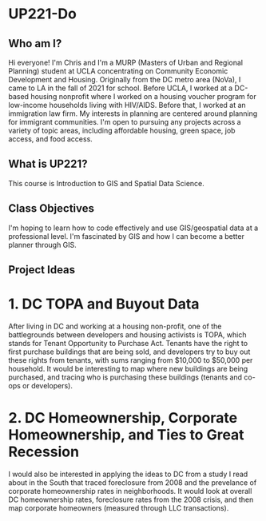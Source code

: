 # UP221-Do
## Who am I?
Hi everyone! I'm Chris and I'm a MURP (Masters of Urban and Regional Planning) student at UCLA concentrating on Community Economic Development and Housing. Originally from the DC metro area (NoVa), I came to LA in the fall of 2021 for school. Before UCLA, I worked at a DC-based housing nonprofit where I worked on a housing voucher program for low-income households living with HIV/AIDS. Before that, I worked at an immigration law firm. My interests in planning are centered around planning for immigrant communities. I'm open to pursuing any projects across a variety of topic areas, including affordable housing, green space, job access, and food access.
## What is UP221?
This course is Introduction to GIS and Spatial Data Science.
## Class Objectives
I'm hoping to learn how to code effectively and use GIS/geospatial data at a professional level. I'm fascinated by GIS and how I can become a better planner through GIS.
## Project Ideas
# 1. DC TOPA and Buyout Data
After living in DC and working at a housing non-profit, one of the battlegrounds between developers and housing activists is TOPA, which stands for Tenant Opportunity to Purchase Act. Tenants have the right to first purchase buildings that are being sold, and developers try to buy out these rights from tenants, with sums ranging from $10,000 to $50,000 per household. It would be interesting to map where new buildings are being purchased, and tracing who is purchasing these buildings (tenants and co-ops or developers).
# 2. DC Homeownership, Corporate Homeownership, and Ties to Great Recession
I would also be interested in applying the ideas to DC from a study I read about in the South that traced foreclosure from 2008 and the prevelance of corporate homeownership rates in neighborhoods. It would look at overall DC homeownership rates, foreclosure rates from the 2008 crisis, and then map corporate homeowners (measured through LLC transactions).
